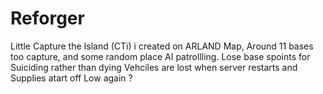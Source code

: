 # Reforger
Little Capture the Island (CTi)  i created on ARLAND Map,  Around 11 bases too capture, and some random place AI patrollling.
Lose base spoints for Suiciding rather than dying
Vehciles are lost when server restarts and Supplies atart off Low again ?
